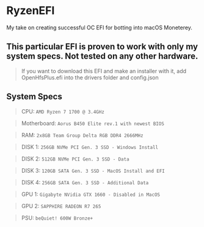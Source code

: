 # RyzenEFI
My take on creating successful OC EFI for botting into macOS Moneterey.

## This particular EFI is proven to work with only my system specs. Not tested on any other hardware.
> If you want to download this EFI and make an installer with it, add OpenHfsPlus.efi into the drivers folder and config.json

## System Specs
> CPU: `AMD Ryzen 7 1700 @ 3.4GHz`

> Motherboard: `Aorus B450 Elite rev.1 with newest BIOS`

> RAM: `2x8GB Team Group Delta RGB DDR4 2666MHz`

> DISK 1: `256GB NVMe PCI Gen. 3 SSD - Windows Install`

> DISK 2: `512GB NVMe PCI Gen. 3 SSD - Data`

> DISK 3: `120GB SATA Gen. 3 SSD - MacOS Install and EFI`

> DISK 4: `256GB SATA Gen. 3 SSD - Additional Data`

> GPU 1: `Gigabyte NVidia GTX 1660 - Disabled in MacOS`

> GPU 2: `SAPPHIRE RADEON R7 265`

> PSU: `beQuiet! 600W Bronze+`

